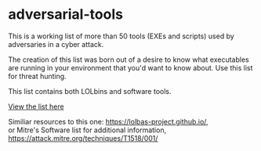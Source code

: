 # adversarial-tools

This is a working list of more than 50 tools (EXEs and scripts) used by adversaries in a cyber attack.  

The creation of this list was born out of a desire to know what executables are running in your environment that you'd want to know about.  Use this list for threat hunting.  

This list contains both LOLbins and software tools.

[View the list here](https://htmlpreview.github.io/?https://github.com/kyle-phillips/adversarial-tools/blob/main/adversarial-tools.html)

Similiar resources to this one: https://lolbas-project.github.io/,  
or Mitre's Software list for additional information, https://attack.mitre.org/techniques/T1518/001/

